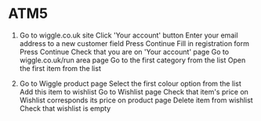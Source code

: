 # ATM5

1.  Go to wiggle.co.uk site
    Click 'Your account' button
    Enter your email address to a new customer field
    Press Continue
    Fill in registration form
    Press Continue
    Check that you are on 'Your account' page
    Go to wiggle.co.uk/run area page
    Go to the first category from the list
    Open the first item from the list

2. Go to Wiggle product page
   Select the first colour option from the list
   Add this item to wishlist
   Go to Wishlist page
   Check that item's price on Wishlist corresponds its price on product page
   Delete item from wishlist
   Check that wishlist is empty
